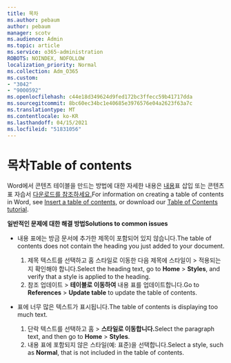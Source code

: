 ```yaml
---
title: 목차
ms.author: pebaum
author: pebaum
manager: scotv
ms.audience: Admin
ms.topic: article
ms.service: o365-administration
ROBOTS: NOINDEX, NOFOLLOW
localization_priority: Normal
ms.collection: Adm_O365
ms.custom:
- "3042"
- "9000592"
ms.openlocfilehash: c44e18d349624d9fed172bc3ffecc59b41717dda
ms.sourcegitcommit: 8bc60ec34bc1e40685e3976576e04a2623f63a7c
ms.translationtype: MT
ms.contentlocale: ko-KR
ms.lasthandoff: 04/15/2021
ms.locfileid: "51831056"
---
```

# <a name="table-of-contents"></a><span data-ttu-id="38a7a-102">목차</span><span class="sxs-lookup"><span data-stu-id="38a7a-102">Table of contents</span></span>

<span data-ttu-id="38a7a-103">Word에서 콘텐츠 테이블을 만드는 방법에 대한 자세한 내용은 [내용](https://support.office.com/article/882e8564-0edb-435e-84b5-1d8552ccf0c0)표 삽입 또는 콘텐츠 표 자습서 [다운로드를 참조하세요.](https://go.microsoft.com/fwlink/?linkid=2065106)</span><span class="sxs-lookup"><span data-stu-id="38a7a-103">For information on creating a table of contents in Word, see [Insert a table of contents](https://support.office.com/article/882e8564-0edb-435e-84b5-1d8552ccf0c0), or download our [Table of Contents tutorial](https://go.microsoft.com/fwlink/?linkid=2065106).</span></span>

<span data-ttu-id="38a7a-104">**일반적인 문제에 대한 해결 방법**</span><span class="sxs-lookup"><span data-stu-id="38a7a-104">**Solutions to common issues**</span></span>

- <span data-ttu-id="38a7a-105">내용 표에는 방금 문서에 추가한 제목이 포함되어 있지 않습니다.</span><span class="sxs-lookup"><span data-stu-id="38a7a-105">The table of contents does not contain the heading you just added to your document.</span></span>
  1. <span data-ttu-id="38a7a-106">제목 텍스트를 선택하고 홈 스타일로 이동한 다음 제목에 스타일이  >  적용되는지 확인해야 합니다.</span><span class="sxs-lookup"><span data-stu-id="38a7a-106">Select the heading text, go to **Home** > **Styles**, and verify that a style is applied to the heading.</span></span>
  2. <span data-ttu-id="38a7a-107">참조 업데이트  >  **테이블로 이동하여** 내용 표를 업데이트합니다.</span><span class="sxs-lookup"><span data-stu-id="38a7a-107">Go to **References** > **Update table** to update the table of contents.</span></span>

- <span data-ttu-id="38a7a-108">표에 너무 많은 텍스트가 표시됩니다.</span><span class="sxs-lookup"><span data-stu-id="38a7a-108">The table of contents is displaying too much text.</span></span> 
  1. <span data-ttu-id="38a7a-109">단락 텍스트를 선택하고 홈   >  **스타일로 이동합니다.**</span><span class="sxs-lookup"><span data-stu-id="38a7a-109">Select the paragraph text, and then go to **Home** > **Styles**.</span></span>
  2. <span data-ttu-id="38a7a-110">내용 표에 포함되지 않은 스타일(예: 표준)을 선택합니다.</span><span class="sxs-lookup"><span data-stu-id="38a7a-110">Select a style, such as **Normal**, that is not included in the table of contents.</span></span>